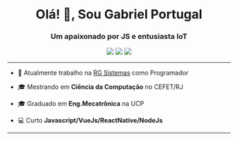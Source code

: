 <h1 align="center">
  Olá! 👋, Sou Gabriel Portugal
</h1>
<h3 align="center">
  Um apaixonado por JS e entusiasta IoT
</h3>

<p align="center">
  <a href="https://www.linkedin.com/in/gabriel-portugal-b26a13188/" alt="Linkedin">
  <img src="https://img.shields.io/badge/-Linkedin-0e76a8?style=for-the-badge&logo=Linkedin&logoColor=white&link=https://www.linkedin.com/in/gabriel-portugal-b26a13188/" /></a>
  
  <a href="https://www.instagram.com/gabrielportugalg/" alt="Instagram">
  <img src="https://img.shields.io/badge/-Instagram-DF0174?style=for-the-badge&logo=instagram&logoColor=white&link=https://www.instagram.com/gabrielportugalg/"/></a>

  <a href="mailto:gabrielpguadelupe@gmail.com" alt="Email">
  <img src="https://img.shields.io/badge/-Gmail-c14438?style=for-the-badge&logo=Gmail&logoColor=white&link=mailto:wenderpmachado@gmail.com"/></a>
</p>

<hr>

<p>
       
  - 💼 Atualmente trabalho na [RG Sistemas](https://rgsistemas.com.br/) como Programador

  - 🎓 Mestrando em **Ciência da Computação** no CEFET/RJ
  
  - 🎓 Graduado em **Eng.Mecatrônica** na UCP

  - 💻 Curto **Javascript/VueJs/ReactNative/NodeJs** 
  
</p>
  
<hr>
